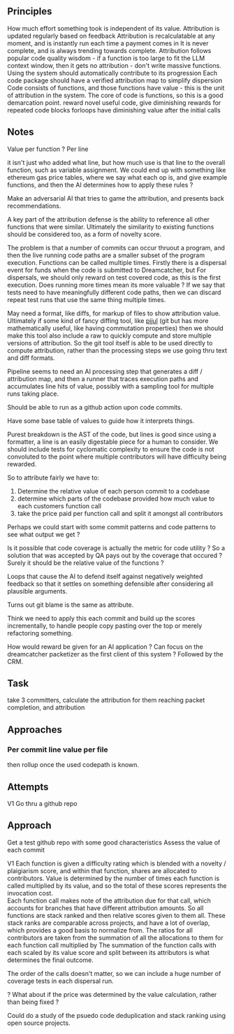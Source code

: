 
## Principles
How much effort something took is independent of its value.
Attribution is updated regularly based on feedback
Attribution is recalculatable at any moment, and is instantly run each time a payment comes in
It is never complete, and is always trending towards complete.
Attribution follows popular code quality wisdom - if a function is too large to fit the LLM context window, then it gets no attribution - don't write massive functions.
Using the system should automatically contribute to its progression
Each code package should have a verified attribution map to simplify dispersion
Code consists of functions, and those functions have value - this is the unit of attribution in the system.  The core of code is functions, so this is a good demarcation point.
reward novel useful code, give diminishing rewards for repeated code blocks
forloops have diminishing value after the initial calls
## Notes
Value per function ?
Per line

it isn't just who added what line, but how much use is that line to the overall function, such as variable assignment.  We could end up with something like ethereum gas price tables, where we say what each op is, and give example functions, and then the AI determines how to apply these rules ?

Make an adversarial AI that tries to game the attribution, and presents back recommendations.

A key part of the attribution defense is the ability to reference all other functions that were similar.  Ultimately the similarity to existing functions should be considered too, as a form of novelty score.

The problem is that a number of commits can occur thruout a program, and then the live running code paths are a smaller subset of the program execution.
Functions can be called multiple times.
Firstly there is a dispersal event for funds when the code is submitted to Dreamcatcher, but 
For dispersals, we should only reward on test covered code, as this is the first execution.
Does running more times mean its more valuable ?
If we say that tests need to have meaningfully different code paths, then we can discard repeat test runs that use the same thing multiple times.

May need a format, like diffs, for markup of files to show attribution value.
Ultimately if some kind of fancy diffing tool, like [pijul](https://pijul.org/) (git but has more mathematically useful, like having commutation properties) then we should make this tool also include a raw to quickly compute and store multiple versions of attribution.  So the git tool itself is able to be used directly to compute attribution, rather than the processing steps we use going thru text and diff formats.

Pipeline seems to need an AI processing step that generates a diff / attribution map, and then a runner that traces execution paths and accumulates line hits of value, possibly with a sampling tool for multiple runs taking place.

Should be able to run as a github action upon code commits.

Have some base table of values to guide how it interprets things.

Purest breakdown is the AST of the code, but lines is good since using a formatter, a line is an easily digestable piece for a human to consider.  We should include tests for cyclomatic complexity to ensure the code is not convoluted to the point where multiple contributors will have difficulty being rewarded.

So to attribute fairly we have to:
1. Determine the relative value of each person commit to a codebase
2. determine which parts of the codebase provided how much value to each customers function call
3. take the price paid per function call and split it amongst all contributors

Perhaps we could start with some commit patterns and code patterns to see what output we get ?

Is it possible that code coverage is actually the metric for code utility ?  So a solution that was accepted by QA pays out by the coverage that occured ?  Surely it should be the relative value of the functions ?

Loops that cause the AI to defend itself against negatively weighted feedback so that it settles on something defensible after considering all plausible arguments.

Turns out git blame is the same as attribute.

Think we need to apply this each commit and build up the scores incrementally, to handle people copy pasting over the top or merely refactoring something.

How would reward be given for an AI application ?
Can focus on the dreamcatcher packetizer as the first client of this system ?
Followed by the CRM.

## Task
take 3 committers, calculate the attribution for them reaching packet completion, and attribution

## Approaches
### Per commit line value per file
then rollup once the used codepath is known.


## Attempts
V1
Go thru a github repo

## Approach
Get a test github repo with some good characteristics
Assess the value of each commit

V1 
Each function is given a difficulty rating which is blended with a novelty / plaigiarism score, and within that function, shares are allocated to contributors.
Value is determined by the number of times each function is called multiplied by its value, and so the total of these scores represents the invocation cost.  
Each function call makes note of the attribution due for that call, which accounts for branches that have different attribution amounts.
So all functions are stack ranked and then relative scores given to them all.  These stack ranks are comparable across projects, and have a lot of overlap, which provides a good basis to normalize from.
The ratios for all contributors are taken from the summation of all the allocations to them for each function call multiplied by 
The summation of the function calls with each scaled by its value score and split between its attributors is what determines the final outcome.

The order of the calls doesn't matter, so we can include a huge number of coverage tests in each dispersal run.

? What about if the price was determined by the value calculation, rather than being fixed ?

Could do a study of the psuedo code deduplication and stack ranking using open source projects.